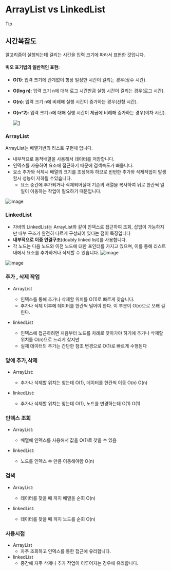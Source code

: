 # ArrayList vs LinkedList

> [!TIP]
>
> ## 시간복잡도
>
> 
>
> 알고리즘이 실행되는데 걸리는 시간을 입력 크기에 따라서 표현한 것입니다.
>
> #### 빅오 표기법의 일반적인 표현:
>
> 
>
> - **O(1)**: 입력 크기에 관계없이 항상 일정한 시간이 걸리는 경우(상수 시간).
>
> - **O(log n)**: 입력 크기 n에 대해 로그 시간만큼 실행 시간이 걸리는 경우(로그 시간).
>
> - **O(n)**: 입력 크기 n에 비례해 실행 시간이 증가하는 경우(선형 시간).
>
> - **O(n^2)**: 입력 크기 n에 대해 실행 시간이 제곱에 비례해 증가하는 경우(이차 시간).
>
>   [![1](https://github.com/user-attachments/assets/0a21387f-8767-4310-b3a3-6acaeed34e20)](https://github.com/user-attachments/assets/0a21387f-8767-4310-b3a3-6acaeed34e20)



### ArrayList

ArrayList는 배열기반의 리스트 구현체 입니다.

- 내부적으로 동적배열을 사용해서 데이터를 저장합니다.
- 인덱스를 사용하여 요소에 접근하기 때문에 검색속도가 빠릅니다.
- 요소 추가와 삭제시 배열의 크기를 조정해야 하므로 빈번한 추가와 삭제작업이 발생할시 성능이 저하될 수있습니다.
  - 요소 중간에 추가되거나 삭제되어질때 기존의 배열을 복사하여 뒤로 한칸씩 일일이 이동하는 작업이 필요하기 때문입니다.

![image](https://github.com/user-attachments/assets/35507c89-5d44-4f9b-85a1-5d1e764fd6ee)




### LinkedList 

- 자바의 LinkedList는 ArrayList와 같이 인덱스로 접근하여 조회, 삽입이 가능하지만 내부 구조가 완전히 다르게 구성되어 있다는 점이 특징입니다
- **내부적으로 이중 연결구조**(doubly linked list)를 사용합니다.
- 각 노드는 다음 노드와 이전 노드에 대한 포인터를 가지고 있으며, 이를 통해 리스트 내에서 요소를 추가하거나 삭제할 수 있습니다.
![image](https://github.com/user-attachments/assets/af324568-78aa-4a9b-abfe-269d98818216)


![image](https://github.com/user-attachments/assets/bae03e61-74dd-4fae-a1e8-3b2283401dc7)




### 추가 , 삭제 작업

- ArrayList
  - 인덱스를 통해 추가나 삭제할 위치를 O(1)로 빠르게 찾습니다.
  - 추가나 삭제 이후에 데이터를 한칸씩 밀어야 한다. 이 부분이 O(n)으로 오래 걸린다. 

  

- linkedList
  - 인덱스에 접근하려면 처음부터 노드를 차례로 찾아가야 하기에 추가나 삭제할 위치를 O(n)으로 느리게 찾지만 
  - 실제 데이터의 추가는 간단한 참조 변경으로 O(1)로 빠르게 수행된다



### 앞에 추가,삭제

- ArrayList: 
  - 추가나 삭제할 위치는 찾는데 O(1), 데이터를 한칸씩 이동 O(n) O(n) 

- linkedList: 
  - 추가나 삭제할 위치는 찾는데 O(1), 노드를 변경하는데 O(1) O(1)



### 인덱스 조회 

- ArrayList: 
  - 배열에 인덱스를 사용해서 값을 O(1)로 찾을 수 있음 

- linkedList: 
  - 노드를 인덱스 수 만큼 이동해야함 O(n)



### 검색

- ArrayList: 
  - 데이터를 찾을 때 까지 배열을 순회 O(n) 

- linkedList: 
  - 데이터를 찾을 때 까지 노드를 순회 O(n)



### 사용시점

- ArrayList
  - 자주 조회하고 인덱스를 통한 접근에 유리합니다.
- linkedList 
  - 중간에 자주 삭제나 추가 작업이 이루어지는 경우에 유리합니다.







